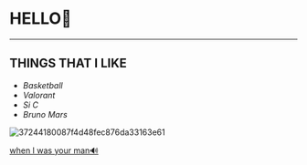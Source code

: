 # HELLO🌹
---
## **THINGS THAT I LIKE**

- *Basketball*
- *Valorant*
- *Si C*
- *Bruno Mars*

![37244180087f4d48fec876da33163e61](https://user-images.githubusercontent.com/118234187/202935304-1c238b4a-cc33-4af3-9c41-072f2bc4aefd.jpg)

[when I was your man🔊](https://www.youtube.com/watch?v=ekzHIouo8Q4)
